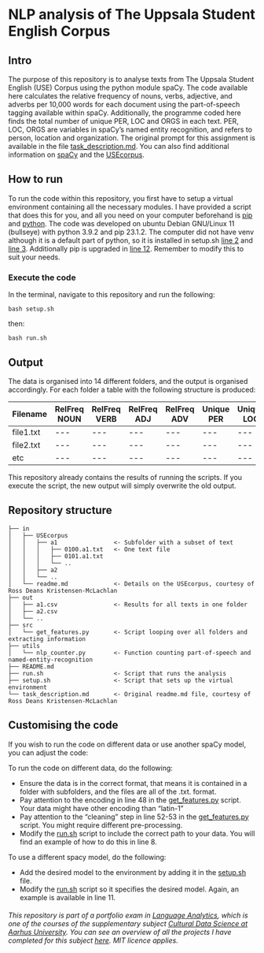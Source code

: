 # NLP analysis of The Uppsala Student English Corpus
## Intro
The purpose of this repository is to analyse texts from The Uppsala Student English (USE) Corpus using the python module spaCy. The code available here calculates the relative frequency of nouns, verbs, adjective, and adverbs per 10,000 words for each document using the part-of-speech tagging available within spaCy. Additionally, the programme coded here finds the total number of unique PER, LOC and ORGS in each text. PER, LOC, ORGS are variables in spaCy’s named entity recognition, and refers to person, location and organization. The original prompt for this assignment is available in the file [task_description.md](task_description.md). You can also find additional information on [spaCy](https://spacy.io/) and the [USEcorpus](in/readme.md).

## How to run

To run the code within this repository, you first have to setup a virtual environment containing all the necessary modules. I have provided a script that does this for you, and all you need on your computer beforehand is [pip](https://pypi.org/project/pip/) and [python](https://www.python.org/). The code was developed on ubuntu Debian GNU/Linux 11 (bullseye) with python 3.9.2 and pip 23.1.2. The computer did not have venv although it is a default part of python, so it is installed in setup.sh [line 2](https://github.com/AddiH/Cultural_Data_Science/blob/5f0b7e177a73a584c6b7acf8e07b0853f1b3dbf1/Language/01_nlp_analysis/setup.sh#L2) and [line 3](https://github.com/AddiH/Cultural_Data_Science/blob/5f0b7e177a73a584c6b7acf8e07b0853f1b3dbf1/Language/01_nlp_analysis/setup.sh#L3). Additionally pip is upgraded in [line 12](https://github.com/AddiH/Cultural_Data_Science/blob/5f0b7e177a73a584c6b7acf8e07b0853f1b3dbf1/Language/01_nlp_analysis/setup.sh#L12). Remember to modify this to suit your needs.

### Execute the code

In the terminal, navigate to this repository and run the following:
```
bash setup.sh
```
then:
```
bash run.sh
```

## Output
The data is organised into 14 different folders, and the output is organised accordingly. For each folder a table with the following structure is produced:

|Filename|RelFreq NOUN|RelFreq VERB|RelFreq ADJ|RelFreq ADV|Unique PER|Unique LOC|Unique ORG|
|---|---|---|---|---|---|---|---|
|file1.txt|---|---|---|---|---|---|---|
|file2.txt|---|---|---|---|---|---|---|
|etc|---|---|---|---|---|---|---|

This repository already contains the results of running the scripts. If you execute the script, the new output will simply overwrite the old output. 

## Repository structure
```
├── in
│   ├── USEcorpus             
│   │   ├── a1                <- Subfolder with a subset of text
│   │   │   ├── 0100.a1.txt   <- One text file
│   │   │   ├── 0101.a1.txt
│   │   │   └── ..
│   │   ├── a2
│   │   └── ..
│   └── readme.md             <- Details on the USEcorpus, courtesy of Ross Deans Kristensen-McLachlan
├── out                       
│   ├── a1.csv                <- Results for all texts in one folder
│   ├── a2.csv
│   └── ..
├── src                      
│   └── get_features.py       <- Script looping over all folders and extracting information
├── utils                     
│   └── nlp_counter.py        <- Function counting part-of-speech and named-entity-recognition
├── README.md                 
├── run.sh                    <- Script that runs the analysis
├── setup.sh                  <- Script that sets up the virtual environment
└── task_description.md       <- Original readme.md file, courtesy of Ross Deans Kristensen-McLachlan
```
## Customising the code
If you wish to run the code on different data or use another spaCy model, you can adjust the code:

To run the code on different data, do the following:
-	Ensure the data is in the correct format, that means it is contained in a folder with subfolders, and the files are all of the .txt. format.
-	Pay attention to the encoding in line 48 in the [get_features.py](src/get_features.py) script. Your data might have other encoding than “latin-1”
-	Pay attention to the “cleaning” step in line 52-53 in the [get_features.py](src/get_features.py) script. You might require different pre-processing.
-	Modify the [run.sh](run.sh) script to include the correct path to your data. You will find an example of how to do this in line 8.

To use a different spacy model, do the following:
-	Add the desired model to the environment by adding it in the [setup.sh](setup.sh) file.
-	Modify the [run.sh](run.sh) script so it specifies the desired model. Again, an example is available in line 11.


###### This repository is part of a portfolio exam in [Language Analytics](https://kursuskatalog.au.dk/en/course/115693/Language-Analytics), which is one of the courses of the supplementary subject [Cultural Data Science at Aarhus University](https://bachelor.au.dk/en/supplementary-subject/culturaldatascience/). You can see an overview of all the projects I have completed for this subject [here](https://github.com/AddiH/Cultural_Data_Science). MIT licence applies. 
